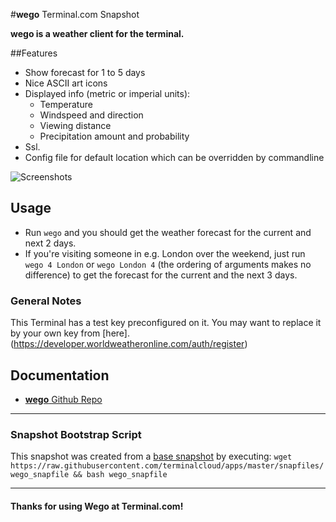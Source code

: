 #**wego** Terminal.com Snapshot

**wego is a weather client for the terminal.**

##Features

- Show forecast for 1 to 5 days
- Nice ASCII art icons
- Displayed info (metric or imperial units):
  * Temperature
  * Windspeed and direction
  * Viewing distance
  * Precipitation amount and probability
- Ssl.
- Config file for default location which can be overridden by commandline

![Screenshots](http://schachmat.github.io/wego/wego.gif)

## Usage
- Run `wego`  and you should get the weather forecast for the current
   and next 2 days.
- If you're visiting someone in e.g. London over the weekend, just run
   `wego 4 London` or `wego London 4` (the ordering of arguments makes no
   difference) to get the forecast for the current and the next 3 days.




### General Notes
This Terminal has a test key preconfigured on it. You may want to replace it by your own key from [here].(https://developer.worldweatheronline.com/auth/register)

## Documentation

- [**wego** Github Repo](https://github.com/schachmat/wego/)

---

### Snapshot Bootstrap Script

This snapshot was created from a [base snapshot](https://www.terminal.com/tiny/FzpHiTXG1K) by executing:
`wget https://raw.githubusercontent.com/terminalcloud/apps/master/snapfiles/wego_snapfile && bash wego_snapfile`

---

#### Thanks for using Wego at Terminal.com!